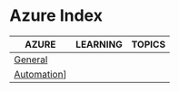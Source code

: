 # Azure Index

|AZURE|LEARNING|TOPICS|
|---|---|---|
|[General](azure-general)|||
|[Automation](azure-automation)]|||
